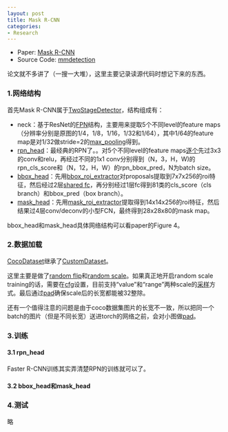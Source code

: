 ```yaml
---
layout: post
title: Mask R-CNN
categories:
- Research
---
```


- Paper: [Mask R-CNN](https://arxiv.org/pdf/1703.06870.pdf)
- Source Code: [mmdetection](https://github.com/open-mmlab/mmdetection)

论文就不多讲了（一搜一大堆），这里主要记录读源代码时想记下来的东西。

### 1.网络结构

首先Mask R-CNN属于[TwoStageDetector](https://github.com/open-mmlab/mmdetection/blob/master/mmdet/models/detectors/two_stage.py#L10)，结构组成有：

- neck：基于ResNet的[FPN](https://github.com/open-mmlab/mmdetection/blob/master/mmdet/models/necks/fpn.py#L7)结构，主要用来提取5个不同level的feature maps（分辨率分别是原图的1/4，1/8，1/16，1/32和1/64），其中1/64的feature map是对1/32做stride=2的[max_pooling](https://github.com/open-mmlab/mmdetection/blob/master/mmdet/models/necks/fpn.py#L118)得到。
- [rpn_head](https://github.com/open-mmlab/mmdetection/blob/master/mmdet/models/rpn_heads/rpn_head.py)：最经典的RPN了。。对5个不同level的feature maps[逐个](https://github.com/open-mmlab/mmdetection/blob/master/mmdet/models/rpn_heads/rpn_head.py#L82)先过3x3的conv和relu，再经过不同的1x1 conv分别得到（N，3，H，W)的rpn_cls_score和（N，12，H，W）的rpn_bbox_pred，N为batch size。
- [bbox_head](https://github.com/open-mmlab/mmdetection/blob/master/mmdet/models/bbox_heads/convfc_bbox_head.py)：先用[bbox_roi_extractor](https://github.com/open-mmlab/mmdetection/blob/master/mmdet/models/detectors/two_stage.py#L36)对proposals提取到7x7x256的roi特征，然后经过2层[shared fc](https://github.com/open-mmlab/mmdetection/blob/master/mmdet/models/bbox_heads/convfc_bbox_head.py#L139)，再分别经过1层fc得到81类的cls_score（cls branch）和bbox_pred（box branch）。
- [mask_head](https://github.com/open-mmlab/mmdetection/blob/master/mmdet/models/bbox_heads/convfc_bbox_head.py)：先用[mask_roi_extractor](https://github.com/open-mmlab/mmdetection/blob/master/mmdet/models/detectors/two_stage.py#L41)提取得到14x14x256的roi特征，然后结果过4层conv/deconv的小型FCN，最终得到28x28x80的mask map。

bbox_head和mask_head具体网络结构可以看paper的Figure 4。

### 2.数据加载

[CocoDataset](https://github.com/open-mmlab/mmdetection/blob/master/mmdet/datasets/coco.py)继承了[CustomDataset](https://github.com/open-mmlab/mmdetection/blob/master/mmdet/datasets/custom.py)。

这里主要是做了[random flip](https://github.com/open-mmlab/mmdetection/blob/master/mmdet/datasets/custom.py#L198)和[random scale](https://github.com/open-mmlab/mmdetection/blob/master/mmdet/datasets/custom.py#L199)。如果真正地开启random scale training的话，需要在[cfg](https://github.com/open-mmlab/mmdetection/blob/master/configs/mask_rcnn_r50_fpn_1x.py#L113)设置，目前支持“value”和“range”两种scale的[采样](https://github.com/open-mmlab/mmdetection/blob/master/mmdet/datasets/utils.py#L36)方式。最后通过[pad](https://github.com/open-mmlab/mmdetection/blob/master/mmdet/datasets/transforms.py#L40)确保scale后的长宽都能被32整除。

还有一个值得注意的问题是由于coco数据集图片的长宽不一致，所以把同一个batch的图片（但是不同长宽）送进torch的网络之前，会对小图做[pad](https://github.com/open-mmlab/mmcv/blob/master/mmcv/parallel/data_container.py#L18)。

### 3.训练

#### 3.1 rpn_head

Faster R-CNN训练其实弄清楚RPN的训练就可以了。

#### 3.2 bbox_head和mask_head



### 4.测试

略